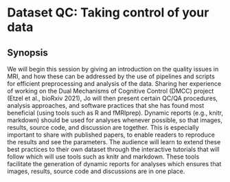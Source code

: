 # Dataset QC: Taking control of your data

## Synopsis

We will begin this session by
giving an introduction on the
quality issues in MRI, and
how these can be addressed
by the use of pipelines and
scripts for efficient
preprocessing and analysis
of the data. Sharing her
experience of working on the
Dual Mechanisms of
Cognitive Control (DMCC)
project (Etzel et al., bioRxiv
2021), Jo will then present
certain QC/QA procedures,
analysis approaches, and
software practices that she
has found most beneficial
(using tools such as R and
fMRIprep). Dynamic reports
(e.g., knitr, markdown)
should be used for analyses
whenever possible, so that
images, results, source code,
and discussion are together.
This is especially important to
share with published papers,
to enable readers to
reproduce the results and
see the parameters. The
audience will learn to extend
these best practices to their
own dataset through the
interactive tutorials that will
follow which will use tools
such as knitr and markdown.
These tools facilitate the
generation of dynamic
reports for analyses which
ensures that images, results,
source code and discussions
are in one place.

